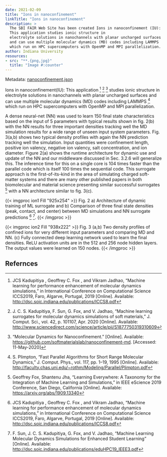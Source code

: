 ```yaml
---
date: 2021-02-09
title: "Ions in nanoconfinement"
linkTitle: "Ions in nanoconfinement"
description: >
  The SBI FAIR Web Site has been created Ions in nanoconfinement (IU):
  This application studies ionic structure in
  electrolyte solutions in nanochannels with planar uncharged surfaces
  and can use multiple molecular dynamics (MD) codes including LAMMPS
  which run on HPC supercomputers with OpenMP and MPI parallelization.
author: Indiana University
resources:
- src: "**.{png,jpg}"
  title: "Image #:counter"
---
```


Metadata: [nanoconfinement.json](https://github.com/icl-utk-edu/sabath/blob/main/var/sabath/assets/sabath/models/n/nanoconfinement.json)

Ions in nanoconfinement(IU): This application [^5] [^19] [^49] studies
ionic structure in electrolyte solutions in nanochannels with planar
uncharged surfaces and can use multiple molecular dynamics (MD) codes
including LAMMPS [^50] which run on HPC supercomputers with OpenMP and
MPI parallelization. 

A dense neural-net (NN) was used to learn 150 final state
characteristics based on the input of 5 parameters with typical
results shown in fig. 2(b) with the NN results for three important
densities tracking well the MD simulation results for a wide range of
unseen input system parameters. Fig. 3(a,b) shows two typical density
profiles with again the NN prediction tracking well the
simulation. Input quantities were confinement length, positive ion
valency, negative ion valency, salt concentration, and ion
diameter. Figure 2(a) shows the runtime architecture for dynamic use
and update of the NN and our middleware discussed in Sec. 3.2.6 will
generalize this. The inference time for this on a single core is 104
times faster than the parallel code which is itself 100 times the
sequential code. This surrogate approach is the first-of-its-kind in
the area of simulating charged soft-matter systems and there are many
other published papers in both biomolecular and material science
presenting similar successful surrogates [^2] with a NN architecture
similar to fig. 3(c). 

{{< imgproc ion1 Fill "925x254" >}}
Fig. 2 a) Architecture of dynamic training of ML surrogate and b)
Comparison of three final state densities (peak, contact, and center)
between MD simulations and NN surrogate predictions [^5] [^51].
{{< /imgproc >}}


{{< imgproc ion2 Fill "938x222" >}}
Fig. 3 (a,b) Two density profiles of confined ions for very different
input parameters and comparing MD and NN. (c) Fully connected deep
learning network used to learn the final densities. ReLU activation
units are in the 512 and 256 node hidden layers. The output values
were learned on 150 nodes. 
{{< /imgproc >}}

## Refernces

[^2]: Geoffrey Fox, Shantenu Jha, “Learning Everywhere: A Taxonomy for
	  the Integration of Machine Learning and Simulations,” in IEEE
	  eScience 2019 Conference, San Diego, California
	  [Online]. Available: https://arxiv.org/abs/1909.13340

[^5]: JCS Kadupitiya , Geoffrey C. Fox , and Vikram Jadhao, “Machine
      learning for performance enhancement of molecular dynamics
      simulations,” in International Conference on Computational
      Science ICCS2019, Faro, Algarve, Portugal, 2019
      [Online]. Available:
      http://dsc.soic.indiana.edu/publications/ICCS8.pdf

[^19]: J. C. S. Kadupitiya, F. Sun, G. Fox, and V. Jadhao, “Machine
       learning surrogates for molecular dynamics simulations of soft
       materials,” J. Comput. Sci., vol. 42, p. 101107, Apr. 2020
       [Online]. Available:
       http://www.sciencedirect.com/science/article/pii/S1877750319310609

[^49]: “Molecular Dynamics for Nanoconfinement.” [Online]. Available:
	   https://github.com/softmaterialslab/nanoconfinement-md. [Accessed: 11-May-2020]

[^50]: S. Plimpton, “Fast Parallel Algorithms for Short Range
	   Molecular Dynamics,” J. Comput. Phys., vol. 117, pp. 1–19, 1995
	   [Online]. Available:
	   http://faculty.chas.uni.edu/~rothm/Modeling/Parallel/Plimpton.pdf

[^51]: F. Sun, J. C. S. Kadupitiya, G. Fox, and V. Jadhao, “Machine
	   Learning Molecular Dynamics Simulations for Enhanced Student
	   Learning” [Online]. Available:
	   http://dsc.soic.indiana.edu/publications/eduHPC19_IEEE3.pdf
